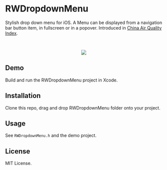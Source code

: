 RWDropdownMenu
==============

Stylish drop down menu for iOS. A Menu can be displayed from a navigation bar button item, in fullscreen or in a popover. Introduced in [China Air Quality Index](http://air.fresh-ideas.cc).

<br />
<p align="center">
    <img src="https://raw.github.com/eternityz/RWDropdownMenu/master/Screenshots/demo-iPhone.gif">
</p>

## Demo

Build and run the RWDropdownMenu project in Xcode.

## Installation

Clone this repo, drag and drop RWDropdownMenu folder onto your project.

## Usage

See `RWDropdownMenu.h` and the demo project.

## License

MIT License.
